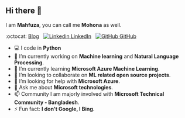 ## Hi there 👋

I am **Mahfuza**, you can call me **Mohona** as well.

:octocat: [Blog](https://mhmohona.github.io/)
&nbsp;
[![Linkedin](https://i.stack.imgur.com/gVE0j.png) LinkedIn](https://www.linkedin.com/in/mhmohona)
&nbsp;
[![GitHub](https://i.stack.imgur.com/tskMh.png) GitHub](https://github.com/mhmohona)



<!--
**mhmohona/mhmohona** is a ✨ _special_ ✨ repository because its `README.md` (this file) appears on your GitHub profile.
-->

- :computer: I code in **Python**
- 🔭 I’m currently working on **Machine learning** and **Natural Language Processing**.
- 🌱 I’m currently learning **Microsoft Azure Machine Learning**.
- 👯 I’m looking to collaborate on **ML related open source projects**.
- 🤔 I’m looking for help with **Microsoft Azure**.
- 💬 Ask me about **Microsoft technologies**.
- 📫 Community I am majorly involved with **Microsoft Technical Community - Bangladesh**.
- ⚡ Fun fact: **I don't Google, I Bing**. 

<!--
- 😄 My fav: 
----
-->




> 



